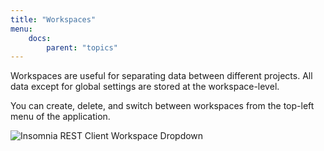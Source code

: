 ```yaml
---
title: "Workspaces"
menu:
    docs:
        parent: "topics"
---
```


Workspaces are useful for separating data between different projects. All data except for global
settings are stored at the workspace-level.

You can create, delete, and switch between workspaces from the top-left menu of the application.

![Insomnia REST Client Workspace Dropdown](/images/workspace-dropdown.png)